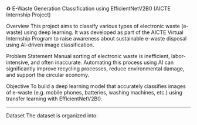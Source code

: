 ♻️ E-Waste Generation Classification using EfficientNetV2B0 (AICTE Internship Project)

Overview
This project aims to classify various types of electronic waste (e-waste) using deep learning. It was developed as part of the AICTE Virtual Internship Program to raise awareness about sustainable e-waste disposal using AI-driven image classification.

Problem Statement
Manual sorting of electronic waste is inefficient, labor-intensive, and often inaccurate. Automating this process using AI can significantly improve recycling processes, reduce environmental damage, and support the circular economy.

Objective
To build a deep learning model that accurately classifies images of e-waste (e.g. mobile phones, batteries, washing machines, etc.) using transfer learning with EfficientNetV2B0.

---

Dataset
The dataset is organized into:
